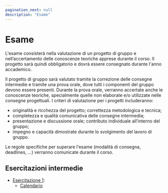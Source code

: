 ```yaml
---
pagination_next: null
description: "Esame"
---
```


# Esame

L'esame consisterà nella valutazione di un progetto di gruppo e nell’accertamento delle conoscenze teoriche apprese durante il corso. Il progetto sarà quindi obbligatorio e dovrà essere consegnato durante l'anno accademico.

Il progetto di gruppo sarà valutato tramite la correzione delle consegne intermedie e tramite una prova orale, dove tutti i componenti del gruppo devono essere presenti. Durante la prova orale, verranno accertate anche le conoscenze teoriche, specialmente quelle non elaborate e/o utilizzate nelle consegne progettuali. I criteri di valutazione per i progetti includeranno: 
- originalità e ricchezza del progetto; correttezza metodologica e tecnica; 
- completezza e qualità comunicativa delle consegne intermedia; 
- presentazione e discussione orale; contributo individuale all’interno del gruppo; 
- impegno e capacità dimostrate durante lo svolgimento del lavoro di gruppo.

Le regole specifiche per superare l'esame (modalità di consegna, deadlines, ...) verranno comunicate durante il corso.


## Esercitazioni intermedie

* [Esercitazione 1](https://elite.polito.it/materiale-benesseredigitale-2023/slide/E01-journeymap.pdf):
    * [Calendario](https://docs.google.com/spreadsheets/d/1pHqrJLpQctYr0fVXJvkxuJ4LVYY2N_qTRWTDYhOY7rw/edit?usp=sharing) 